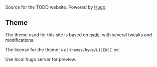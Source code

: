 Source for the TODO website. Powered by [Hugo](https://gohugo.io/).

Theme
-----

The theme used for this site is based on [hyde](https://github.com/spf13/hyde),
with several tweaks and modifications.

The license for the theme is at `themes/hyde/LICENSE.md`.

Use local hugo server for preview.

